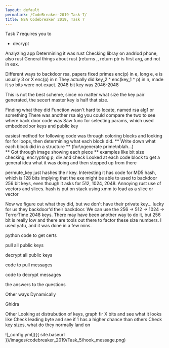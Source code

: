 ```yaml
---
layout: default
permalink: /CodeBreaker-2019-Task-7/
title: NSA Codebreaker 2019, Task 7
---
```


Task 7 requires you to<br>
- decrypt


Analyzing app
Determining it was rust
Checking libray on andriod phone, also rust
General things about rust (returns <error>,<return val>, return ptr is first arg, and not in eax. 

Different ways to backdoor rsa, papers
fixed primes
enc(p) in e, long e, e is usually 3 or X
enc(p) in n
They actually did key_2 ^ enc(key_1 ^ p) in n, made it so bits were not exact. 2048 bit key was 2046-2048

This is not the best scheme, since no matter what size the key pair generated, the secert master key is half that size. 


Finding what they did
Function wasn't hard to locate, named rsa alg1 or something
There was another rsa alg you could compare the two to see where back door code was
Saw func for selecting params, which used embedded xor keys and public key

easiest method for following code was through coloring blocks and looking for for loops, then determining what each block did. 
** Write down what each block did in a structure ** (for\ngenerate prime\nblah...) \
** Got through image showing each piece **
examples like bit size checking, encrypting p, div and check 
Looked at each code block to get a general idea what it was doing and then stepped up from there 

permute_key just hashes the r key. Interesting it has code for MD5 hash, which is 128 bits implying that the exe might be able to used to backdoor 256 bit keys, even though it asks for 512, 1024, 2048. Annoying rust use of vectors and slices. hash is put on stack using xmm to load as a slice or vector

Now we figure out what they did, but we don't have their private key... lucky for us they backdoor'd their backdoor. We can use the 256 -> 512 -> 1024 -> TerrorTime 2048 keys. There may have been another way to do it, but 256 bit is really low and there are tools out there to factor these size numbers. I used yafu, and it was done in a few mins. 

python code to get certs

pull all public keys

decrypt all public keys

code to pull messages

code to decrypt messages

the answers to the questions

Other ways
Dynamically

Ghidra

Other
Looking at distrubution of keys, graph fir X bits and see what it looks like
Check leading byte and see if 1 has a higher chance than others
Check key sizes, what do they normally land on 


![_config.yml]({{ site.baseurl }}/images/codebreaker_2019/Task_5/hook_message.png)